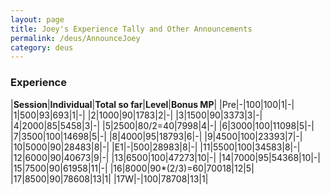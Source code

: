 ```yaml
---
layout: page
title: Joey's Experience Tally and Other Announcements
permalink: /deus/AnnounceJoey
category: deus
---
```

### Experience

|__Session__|__Individual__|__Total so far__|__Level__|__Bonus MP__|
|Pre|-|100|100|1|-|
|1|500|93|693|1|-|
|2|1000|90|1783|2|-|
|3|1500|90|3373|3|-|
|4|2000|85|5458|3|-|
|5|2500|80/2=40|7998|4|-|
|6|3000|100|11098|5|-|
|7|3500|100|14698|5|-|
|8|4000|95|18793|6|-|
|9|4500|100|23393|7|-|
|10|5000|90|28483|8|-|
|E1|-|500|28983|8|-|
|11|5500|100|34583|8|-|
|12|6000|90|40673|9|-|
|13|6500|100|47273|10|-|
|14|7000|95|54368|10|-|
|15|7500|90|61958|11|-|
|16|8000|90*(2/3)=60|70018|12|5|
|17|8500|90|78608|13|1|
|17W|-|100|78708|13|1|
